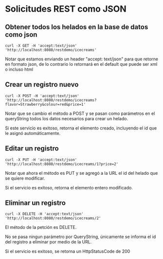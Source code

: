 # Solicitudes REST como JSON

## Obtener todos los helados en la base de datos como json

`curl -X GET -H 'accept:text/json'  'http://localhost:8080/restdemo/icecreams'`

Notar que estamos enviando un header "accept: text/json" para que retorne en formato json, de lo contrario lo retornará en el default que puede ser xml o incluso html

## Crear un registro nuevo

`curl -X POST -H 'accept:text/json' 'http://localhost:8080/restdemo/icecreams?flavor=Strawberry&colour=red&price=1'`

Notar que se cambio el método a POST y se pasan como parámetros en el queryString todos los datos necesarios para crear un helado.

Si este servicio es exitoso, retorna el elemento creado, incluyendo el id que le asignó automáticamente.

## Editar un registro

`curl -X PUT -H 'accept:text/json' 'http://localhost:8080/restdemo/icecreams/1?price=2'`

Notar que ahora el método es PUT y se agregó a la URL el id del helado que se quiere modificar.

Si el servicio es exitoso, retorna el elemento entero modificado.

## Eliminar un registro

`curl -X DELETE -H 'accept:text/json' 'http://localhost:8080/restdemo/icecreams/2'`

El método de la petción es DELETE.

No se pasa ningun parámetro por QueryString, únicamente se informa el id del registro a eliminar por medio de la URL.

Si el servicio es exitoso, se retorna un HttpStatusCode de 200


